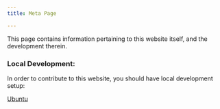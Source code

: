```yaml
---
title: Meta Page

---
```


This page contains information pertaining to this website itself, and the development therein.

### Local Development:

In order to contribute to this website, you should have local development setup:

[Ubuntu](./local-development-with-ubuntu)



